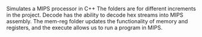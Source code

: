 Simulates a MIPS processor in C++
The folders are for different increments in the project. Decode has the ability to decode hex streams into MIPS assembly. The mem-reg folder updates the functionality of memory and registers, and the execute allows us to run a program in MIPS.
